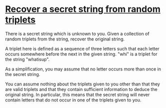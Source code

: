 # [Recover a secret string from random triplets](https://www.codewars.com/kata/recover-a-secret-string-from-random-triplets "https://www.codewars.com/kata/53f40dff5f9d31b813000774")

There is a secret string which is unknown to you. Given a collection of random triplets from the
string, recover the original string.

A triplet here is defined as a sequence of three letters such that each letter occurs somewhere
before the next in the given string. "whi" is a triplet for the string "whatisup".

As a simplification, you may assume that no letter occurs more than once in the secret string.

You can assume nothing about the triplets given to you other than that they are valid triplets and
that they contain sufficient information to deduce the original string. In particular, this means
that the secret string will never contain letters that do not occur in one of the triplets given to
you.